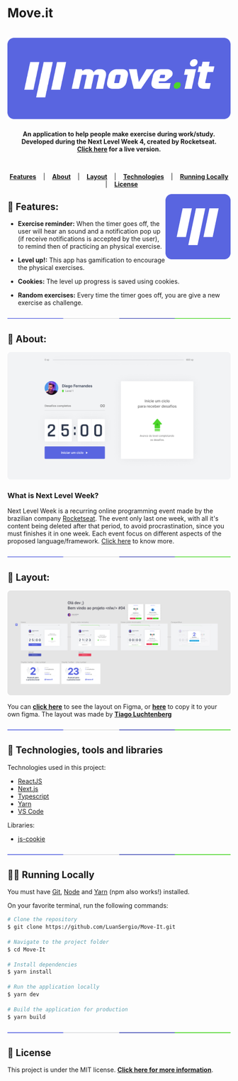 # Move.it

<h1 align="center">
  <a href="https://move-it-luansergio.vercel.app/">	
    <img alt="Move.it" title="Move.it" src="/docs/logo.png" />
  </a>
</h1>

<p align="center">
  <strong >
    An application to help people make exercise during work/study. <br> Developed during the Next Level Week 4, created by Rocketseat. <br>
    <a href="https://move-it-luansergio.vercel.app/">Click here</a> for a live version.
  </strong>  
</p>
<br>

<p align="center">
  <a href="#star2-Features"><strong>Features</strong></a> &nbsp;&nbsp;&nbsp;|&nbsp;&nbsp;&nbsp;
  <a href="#speech_balloon-About"><strong>About</strong></a> &nbsp;&nbsp;&nbsp;|&nbsp;&nbsp;&nbsp;
  <a href="#art-Layout"><strong>Layout</strong></a> &nbsp;&nbsp;&nbsp;|&nbsp;&nbsp;&nbsp;
  <a href="#robot-Technologies-and-Tools"><strong>Technologies</strong></a> &nbsp;&nbsp;&nbsp;|&nbsp;&nbsp;&nbsp;
  <a href="#man_technologist-Running-Locally"><strong>Running Locally</strong></a> &nbsp;&nbsp;&nbsp;|&nbsp;&nbsp;&nbsp;
  <a href="#memo-License"><strong>License</strong></a>
</p>

<a href="https://move-it-luansergio.vercel.app/">	
  <img src="/docs/icon.png" align="right" />
</a>

## :star2: Features:

- <strong>Exercise reminder:</strong> When the timer goes off, the user will hear an sound and a notification pop up (if receive notifications is accepted by the user), to remind then of practicing an physical exercise. 

- <strong>Level up!:</strong> This app has gamification to encourage the physical exercises.

- <strong>Cookies:</strong> The level up progress is saved using cookies.

- <strong>Random exercises:</strong> Every time the timer goes off, you are give a new exercise as challenge.

<div align="center">
  <img src="/docs/division.png" />
</div>

## :speech_balloon: About:

<a href="https://move-it-luansergio.vercel.app/">	
  <img src="/docs/preview.png" />
</a>

### What is Next Level Week?

Next Level Week is a recurring online programming event made by the brazilian company [Rocketseat](https://github.com/Rocketseat). The event only last one week, with all it's content being deleted after that period, to avoid procrastination, since you must finishes it in one week. Each event focus on different aspects of the proposed language/framework. [Click here](https://nextlevelweek.com/) to know more.

<div align="center">
  <img  src="/docs/division.png" />
</div>

## :art: Layout:

<a href="https://www.figma.com/file/DNuDTw9PlapnVmOErPfUpS/Move.it-1.0-(Copy)?node-id=160%3A2761">	
  <img src="/docs/layout-figma.png" />
</a>

You can **[click here](<https://www.figma.com/file/DNuDTw9PlapnVmOErPfUpS/Move.it-1.0-(Copy)?node-id=160%3A2761>)** to see the layout on Figma, or **[here](<https://www.figma.com/file/DNuDTw9PlapnVmOErPfUpS/Move.it-1.0-(Copy)/duplicate>)** to copy it to your own figma. The layout was made by **[Tiago Luchtenberg](https://www.instagram.com/tiagoluchtenberg/?hl=pt-br)**

<div align="center">
  <img  src="/docs/division.png" />
</div>

## :robot: Technologies, tools and libraries

<p>Technologies used in this project:</p>

- [ReactJS](https://reactjs.org/)
- [Next.js](https://nextjs.org/)
- [Typescript](https://www.typescriptlang.org/)
- [Yarn](https://yarnpkg.com/)
- [VS Code](https://code.visualstudio.com/)

<p>Libraries:</p>

- [js-cookie](https://github.com/js-cookie/js-cookie)

<div align="center">
  <img  src="/docs/division.png" />
</div>

## :man_technologist: Running Locally

<p>You must have <a href="https://git-scm.com/book/en/v2/Getting-Started-Installing-Git">Git</a>, <a href="https://nodejs.org/en/">Node</a> and <a href="https://yarnpkg.com/">Yarn</a> (npm also works!) installed.

On your favorite terminal, run the following commands:

```bash
# Clone the repository
$ git clone https://github.com/LuanSergio/Move-It.git

# Navigate to the project folder
$ cd Move-It

# Install dependencies
$ yarn install

# Run the application locally
$ yarn dev

# Build the application for production
$ yarn build
```

<div align="center">
  <img  src="/docs/division.png" />
</div>

## :memo: License

This project is under the MIT license.
**[Click here for more information](LICENSE)**.
